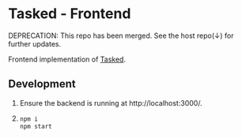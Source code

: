 # Tasked - Frontend

DEPRECATION: This repo has been merged. See the host repo(↓) for further updates.

Frontend implementation of [Tasked](https://github.com/TheNightmareX/tasked).

## Development

1. Ensure the backend is running at http://localhost:3000/.
1. ```bash
   npm i
   npm start
   ```
